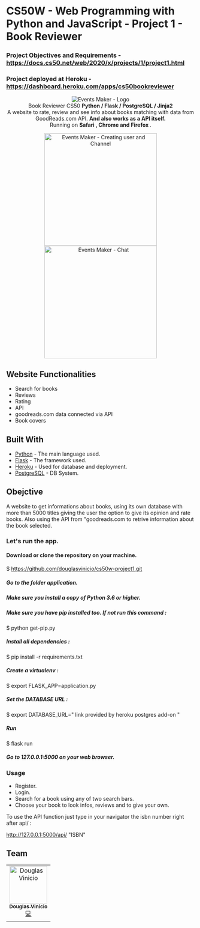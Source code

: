 # CS50W - Web Programming with Python and JavaScript - Project 1 - Book Reviewer 



### Project Objectives and Requirements - https://docs.cs50.net/web/2020/x/projects/1/project1.html

### Project deployed at Heroku - https://dashboard.heroku.com/apps/cs50bookreviewer


<!-- header section -->
<p align="center">
  <img  alt="Events Maker  - Logo" src="https://trello-attachments.s3.amazonaws.com/5eab8674a86a907c46dbf222/1197x273/3a628bc6202989d1dbc47b749b1505ee/logo-events-maker.jpg" height="auto" /><br/>
  <span>Book Reviewer CS50 <b> Python / Flask / PostgreSQL / Jinja2 </b></span><br/>
  <span>A website to rate, review and see info about books matching with data from GoodReads.com API.
  <b> And also works as a API itself.</b></span><br/>
  <span>Running on <b>Safari , Chrome and Firefox </b>. </span><br/>
</p>

<!-- show case/gif section -->
<p align="center">
    <img alt="Events Maker - Creating user and Channel " height="300" src="https://giphy.com/gifs/ihYtw7oXgnkErkZ3Im/html5" />
    <img alt="Events Maker - Chat " height="300" src="https://giphy.com/gifs/fxT3gcB35y6m7ufAPE/html5" />

  </a>
</p>


## Website Functionalities 

- Search for books
- Reviews
- Rating
- API
- goodreads.com data connected via API
- Book covers

## Built With

* [Python](https://docs.python.org/3/) - The main language used.
* [Flask](https://flask.palletsprojects.com/en/1.1.x/) - The framework used. 
* [Heroku](https://dashboard.heroku.com/login) - Used for database and deployment.
* [PostgreSQL](https://www.postgresql.org/docs/) - DB System.

## Obejctive

A website to get informations about books, using its own database with more than 5000 titles giving the user the option to 
give its opinion and rate books. Also using the API from "goodreads.com to retrive information about the book selected.


### Let's run the app.
#### Download or clone the repository on your machine. 
$ https://github.com/douglasvinicio/cs50w-project1.git


##### Go to the folder application.
##### Make sure you install a copy of Python 3.6 or higher.
##### Make sure you have pip installed too. If not run this command : 
$ python get-pip.py
##### Install all dependencies :
$ pip install -r requirements.txt
##### Create a virtualenv :
$ export FLASK_APP=application.py
##### Set the DATABASE URL :
$ export DATABASE_URL=" link provided by heroku postgres add-on "
##### Run
$ flask run
##### Go to 127.0.0.1:5000 on your web browser.

### Usage

- Register. 
- Login. 
- Search for a book using any of two search bars.
- Choose your book to look infos, reviews and to give your own. 

To use the API function just type in your navigator the isbn number right after api/ : 

http://127.0.0.1:5000/api/ "ISBN" 


## Team

<table>
  <tr>
    <td align="center"><a href="https://www.linkedin.com/in/douglasvinicio/"><img src="https://trello-attachments.s3.amazonaws.com/5eab8674a86a907c46dbf222/128x128/72740d1400b95b82bea9ea85b7c1b592/douglasvinicio.png" width="100px;" alt="Douglas Vinicio"/><br /><sub><b>Douglas Vinicio</b></sub></a><br /><a href="https://github.com/douglasvinicio"title="Code">💻</a></td>
</table>

<!-- ALL-CONTRIBUTORS-LIST:END -->